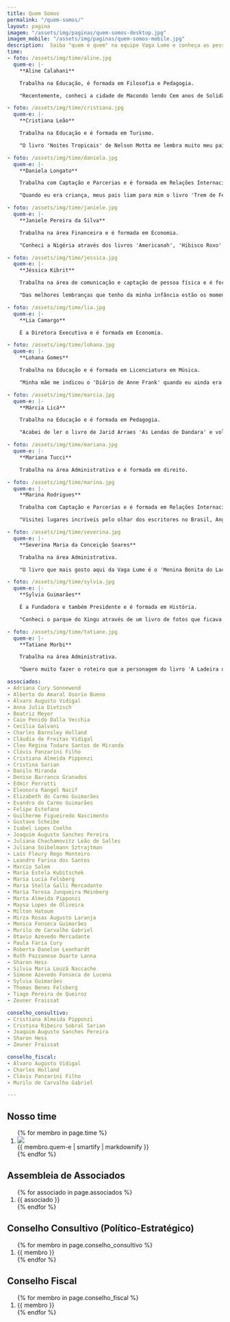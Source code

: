 ```yaml
---
title: Quem Somos
permalink: "/quem-somos/"
layout: pagina
imagem: "/assets/img/paginas/quem-somos-desktop.jpg"
imagem_mobile: "/assets/img/paginas/quem-somos-mobile.jpg"
description:  Saiba "quem é quem" na equipe Vaga Lume e conheça as pessoas que fazem parte da Assembléia de Associados, do Conselho Consultivo, do Conselho Fiscal, do Conselho Literário e da Direção da associação.
time:
- foto: /assets/img/time/aline.jpg
  quem-e: |-
    **Aline Calahani**

    Trabalha na Educação, é formada em Filosofia e Pedagogia.

    "Recentemente, conheci a cidade de Macondo lendo Cem anos de Solidão de Gabriel Garcia Márquez. De todos os lugares que já conheci em livros, Macondo foi o lugar que mais habitei."

- foto: /assets/img/time/cristiana.jpg
  quem-e: |-
    **Cristiana Leão**

    Trabalha na Educação e é formada em Turismo.

    "O livro 'Noites Tropicais' de Nelson Motta me lembra muito meu pai, que era muito envolvido com música na época da bossa nova. Inclusive, ele é citado no livro."

- foto: /assets/img/time/daniela.jpg
  quem-e: |-
    **Daniela Longato**

    Trabalha com Captação e Parcerias e é formada em Relações Internacionais.

    "Quando eu era criança, meus pais liam para mim o livro 'Trem de Ferro', uma poesia ilustrada de Manuel Bandeira. Lembro do cheiro do livro, das cores, dos desenhos, mas nunca mais achei a mesma edição."

- foto: /assets/img/time/janiele.jpg
  quem-e: |-
    **Janiele Pereira da Silva**

    Trabalha na área Financeira e é formada em Economia.

    "Conheci a Nigéria através dos livros 'Americanah', 'Hibisco Roxo' e 'Meio Sol Amarelo', todos da Chimamanda Ngozi Adichie. O modo como a autora descreveu o clima me fez sentir como se estivesse no local, tendo as sensações dos personagens."

- foto: /assets/img/time/jessica.jpg
  quem-e: |-
    **Jéssica Kibrit**

    Trabalha na área de comunicação e captação de pessoa física e é formada em jornalismo.

    "Das melhores lembranças que tenho da minha infância estão os momentos de leitura com minha mãe e minha irmã mais nova antes de dormirmos. Me emocionei quando, anos depois, já com meu filho nos braços, encontrei em um sebo minha história preferida:  'A Bruxa Onilda'.  Hoje é ele quem pede mais uma história antes de dormir."

- foto: /assets/img/time/lia.jpg
  quem-e: |-
    **Lia Camargo**

    É a Diretora Executiva e é formada em Economia.

- foto: /assets/img/time/lohana.jpg
  quem-e: |-
    **Lohana Gomes**

    Trabalha na Educação e é formada em Licenciatura em Música.

    "Minha mãe me indicou o 'Diário de Anne Frank' quando eu ainda era adolescente, e sempre que vejo esse livro, lembro dela! Foi super marcante na minha adolescência."

- foto: /assets/img/time/marcia.jpg
  quem-e: |-
    **Márcia Licá**

    Trabalha na Educação e é formada em Pedagogia.

    "Acabei de ler o livro de Jarid Arraes 'As Lendas de Dandara' e voltei para o Quilombo dos Palmares. Revivi paisagens e histórias de resistência de uma mulher ainda pouco conhecida e registrada, símbolo de luta do povo negro no nosso país."

- foto: /assets/img/time/mariana.jpg
  quem-e: |-
    **Mariana Tucci**

    Trabalha na área Administrativa e é formada em direito.

- foto: /assets/img/time/marina.jpg
  quem-e: |-
    **Marina Rodrigues**

    Trabalha com Captação e Parcerias e é formada em Relações Internacionais.

    "Visitei lugares incríveis pelo olhar dos escritores no Brasil, Angola, Vietnã, Itália, Ruanda, Irã... Acabei de 'voltar' de uma viagem pela Nigéria, Estados Unidos e Inglaterra, com o ‘Americanah’, de Chimamanda Ngozi Adichie – logo, logo já vou começar a próxima!"

- foto: /assets/img/time/severina.jpg
  quem-e: |-
    **Severina Maria da Conceição Soares**

    Trabalha na área Administrativa.

    "O livro que mais gosto aqui da Vaga Lume é o 'Menina Bonita do Laço de Fita'. Acho muito divertido e já li tanto que decorei o livro todinho."

- foto: /assets/img/time/sylvia.jpg
  quem-e: |-
    **Sylvia Guimarães**

    É a Fundadora e também Presidente e é formada em História.

    "Conheci o parque do Xingu através de um livro de fotos que ficava na sala de minha casa quando eu era bem pequena. Acho que desde esse momento cultivei o sonho de conhecer a Amazônia."

- foto: /assets/img/time/tatiane.jpg
  quem-e: |-
    **Tatiane Morbi**

    Trabalha na área Administrativa.

    "Quero muito fazer o roteiro que a personagem do livro 'A Ladeira da Saudade' de Ganymédes José faz em Ouro Preto/ MG."

associados:
- Adriana Cury Sonnewend
- Alberto do Amaral Osorio Bueno
- Álvaro Augusto Vidigal
- Anna Julia Dietzsch
- Beatriz Meyer
- Caio Penido Dalla Vecchia
- Cecília Galvani
- Charles Barnsley Holland
- Cláudia de Freitas Vidigal
- Cleo Regina Todaro Santos de Miranda
- Clóvis Panzarini Filho
- Cristiana Almeida Pipponzi
- Cristina Sarian
- Danilo Miranda
- Denise Barranco Granados
- Edmir Perrotti
- Eleonora Rangel Nacif
- Elizabeth do Carmo Guimarães
- Evandro do Carmo Guimarães
- Felipe Estefano
- Guilherme Figueiredo Nascimento
- Gustavo Scheibe
- Isabel Lopes Coelho
- Joaquim Augusto Sanches Pereira
- Juliana Chachamovitz Leão de Salles
- Juliana Soibelmann Sztrajtman
- Laís Fleury Rego Monteiro
- Leandro Farina dos Santos
- Marcio Salem
- Maria Estela Kubitschek
- Maria Lucia Felsberg
- Maria Stella Galli Mercadante
- Maria Teresa Junqueira Meinberg
- Marta Almeida Pipponzi
- Maysa Lopes de Oliveira
- Milton Hatoum
- Mirza Rosas Augusto Laranja
- Monica Fonseca Guimarães
- Murilo de Carvalho Gabriel
- Otavio Azevedo Mercadante
- Paula Faria Cury
- Roberta Danelon Leonhardt
- Ruth Pazzanese Duarte Lanna
- Sharon Hess
- Silvia Maria Louzã Naccache
- Simone Azevedo Fonseca de Lucena
- Sylvia Guimarães
- Thomas Benes Felsberg
- Tiago Pereira de Queiroz
- Zeuner Fraissat

conselho_consultivo:
- Cristiana Almeida Pipponzi
- Cristina Ribeiro Sobral Sarian
- Joaquim Augusto Sanches Pereira
- Sharon Hess
- Zeuner Fraissat

conselho_fiscal:
- Álvaro Augusto Vidigal
- Charles Holland
- Clóvis Panzarini Filho
- Murilo de Carvalho Gabriel

---
```


<div class="container">
  <h2>Nosso time</h2>
  <ol class="time" >
    {% for membro in page.time %}
      <li>
        <img class="foto" src="{{ membro.foto }}">
        <div class="quem-e">{{ membro.quem-e | smartify | markdownify }}</div>
      </li>
    {% endfor %}
  </ol>
</div>

<div class="quem-somos secao-fundo-escuro">
  <div class="container">
    <h2>Assembleia de Associados</h2>
    <ol class="associados">
      {% for associado in page.associados %}
        <li>{{ associado }}</li>
      {% endfor %}
    </ol>
    <h2>Conselho Consultivo (Político-Estratégico)</h2>
    <ol class="conselho-consultivo">
      {% for membro in page.conselho_consultivo %}
        <li>{{ membro }}</li>
      {% endfor %}
    </ol>
    <h2>Conselho Fiscal</h2>
    <ol class="conselho-fiscal">
      {% for membro in page.conselho_fiscal %}
        <li>{{ membro }}</li>
      {% endfor %}
    </ol>
  </div>
</div>
